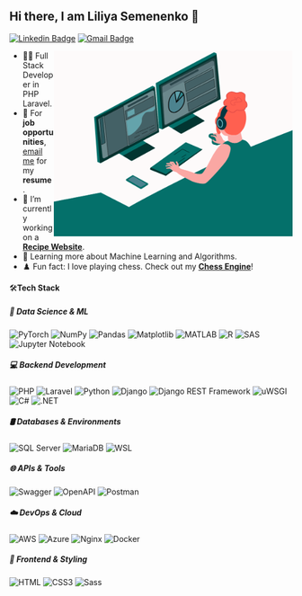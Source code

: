 
## Hi there, I am Liliya Semenenko 👋
[![Linkedin Badge](https://img.shields.io/badge/-Liliya_Semenenko-blue?style=flat-square&logo=Linkedin&logoColor=white&link=https://www.linkedin.com/in/liliya-semenenko-/)](https://www.linkedin.com/in/liliya-semenenko-/)
[![Gmail Badge](https://img.shields.io/badge/-liliacareer99@gmail.com-c14438?style=flat-square&logo=Gmail&logoColor=white&link=mailto:liliacareer99@gmail.com)](mailto:liliacareer99@gmail.com) 

<img align="right" src="https://github.com/LiliyaSemenenko/LiliyaSemenenko/blob/main/coding_girl.gif" alt="Coder GIF" width="425" height="330">


- 👩‍💻 Full Stack Developer in PHP Laravel.
- 💼 For **job opportunities**, [email me](mailto:liliacareer99@gmail.com) for my **resume**.
- 🔭 I’m currently working on a [**Recipe Website**](https://github.com/LiliyaSemenenko/recipe-app-api).
- 🌱 Learning more about Machine Learning and Algorithms.
- ♟️ Fun fact: I love playing chess. Check out my [**Chess Engine**](https://github.com/LiliyaSemenenko/Chess_Engine)!
    
🛠**Tech Stack**

##### 🧠 Data Science & ML
![PyTorch](https://img.shields.io/badge/-PyTorch-EE4C2C?style=flat&logo=pytorch&logoColor=white)
![NumPy](https://img.shields.io/badge/-NumPy-013243?style=flat&logo=numpy&logoColor=white)
![Pandas](https://img.shields.io/badge/-Pandas-150458?style=flat&logo=pandas&logoColor=white)
![Matplotlib](https://img.shields.io/badge/-Matplotlib-003B57?style=flat&logo=matplotlib&logoColor=white)
![MATLAB](https://img.shields.io/badge/-MATLAB-0076A8?style=flat&logo=matlab&logoColor=white)
![R](https://img.shields.io/badge/-R-276DC3?style=flat&logo=r&logoColor=white)
![SAS](https://img.shields.io/badge/-SAS-1E4B5A?style=flat&logo=SAS&logoColor=white)
![Jupyter Notebook](https://img.shields.io/badge/-Jupyter%20Notebook-F37626?style=flat&logo=jupyter&logoColor=white)

##### 💻 Backend Development
![PHP](https://img.shields.io/badge/-PHP-777BB4?style=flat&logo=php&logoColor=white)
![Laravel](https://img.shields.io/badge/-Laravel-FF2D20?style=flat&logo=laravel&logoColor=white)
![Python](https://img.shields.io/badge/-Python-FFD43B?style=flat&logo=python&logoColor=white)
![Django](https://img.shields.io/badge/-Django-092E20?style=flat&logo=Django&logoColor=white)
![Django REST Framework](https://img.shields.io/badge/-Django%20REST%20Framework-092E20?style=flat&logo=django&logoColor=white)
![uWSGI](https://img.shields.io/badge/-uWSGI-000000?style=flat&logo=uwsgi&logoColor=FCC624)
![C#](https://img.shields.io/badge/-C%23-239120?style=flat&logo=c-sharp&logoColor=white)
![.NET](https://img.shields.io/badge/-.NET-512BD4?style=flat&logo=dotnet&logoColor=white)

##### 🛢️ Databases & Environments
![SQL Server](https://img.shields.io/badge/-SQL%20Server-CC2927?style=flat&logo=microsoftsqlserver&logoColor=white)
![MariaDB](https://img.shields.io/badge/-MariaDB-003545?style=flat&logo=mariadb&logoColor=white)
![WSL](https://img.shields.io/badge/-WSL-0078D4?style=flat&logo=microsoft&logoColor=white)

##### 🌐 APIs & Tools
![Swagger](https://img.shields.io/badge/-Swagger-85EA2D?style=flat&logo=swagger&logoColor=black)
![OpenAPI](https://img.shields.io/badge/-OpenAPI-85EA2D?style=flat&logo=openapi&logoColor=black)
![Postman](https://img.shields.io/badge/-Postman-FF6C37?style=flat&logo=postman&logoColor=white)

##### ☁️ DevOps & Cloud
![AWS](https://img.shields.io/badge/AWS-232F3E?style=flat-square&logo=amazon-aws&logoColor=white)
![Azure](https://img.shields.io/badge/-Azure-0078D4?style=flat&logo=microsoftazure&logoColor=white)
![Nginx](https://img.shields.io/badge/-Nginx-009639?style=flat&logo=nginx&logoColor=FCC624)
![Docker](https://img.shields.io/badge/-Docker-2496ED?style=flat&logo=docker&logoColor=white)

##### 🎨 Frontend & Styling
![HTML](https://img.shields.io/badge/-HTML-E34F26?style=flat&logo=html5&logoColor=white)
![CSS3](https://img.shields.io/badge/-CSS3-1572B6?style=flat&logo=CSS3&logoColor=white)
![Sass](https://img.shields.io/badge/-Sass-CC6699?style=flat&logo=sass&logoColor=white)
